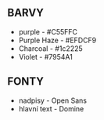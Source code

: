 ## BARVY
- purple - #C55FFC
- Purple Haze - #EFDCF9
- Charcoal - #1c2225
- Violet - #7954A1

## FONTY
- nadpisy - Open Sans
- hlavní text - Domine
